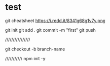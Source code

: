 # test
git cheatsheet
https://i.redd.it/8341g68g1v7y.png

git init 
git add .
git commit -m "first"
git push

////////////////

git checkout -b branch-name

///////////
npm init -y